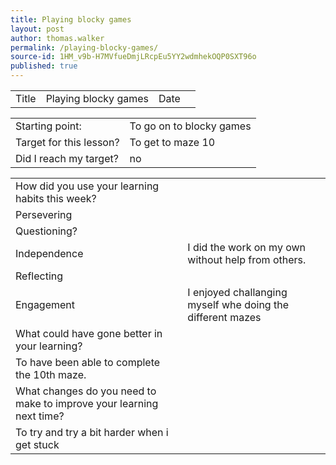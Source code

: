 ```yaml
---
title: Playing blocky games
layout: post
author: thomas.walker
permalink: /playing-blocky-games/
source-id: 1HM_v9b-H7MVfueDmjLRcpEu5YY2wdmhekOQP0SXT96o
published: true
---
```

<table>
  <tr>
    <td>Title</td>
    <td>Playing blocky games</td>
    <td>Date</td>
    <td></td>
  </tr>
</table>


<table>
  <tr>
    <td>Starting point:</td>
    <td>To go on to blocky games</td>
  </tr>
  <tr>
    <td>Target for this lesson?</td>
    <td>To get to maze 10</td>
  </tr>
  <tr>
    <td>Did I reach my target? </td>
    <td>no</td>
  </tr>
</table>


<table>
  <tr>
    <td>How did you use your learning habits this week?</td>
    <td></td>
  </tr>
  <tr>
    <td>Persevering</td>
    <td></td>
  </tr>
  <tr>
    <td>Questioning?</td>
    <td></td>
  </tr>
  <tr>
    <td>Independence</td>
    <td>I did the work on my own without help from others.</td>
  </tr>
  <tr>
    <td>Reflecting</td>
    <td></td>
  </tr>
  <tr>
    <td>Engagement</td>
    <td>I enjoyed challanging myself whe doing the different mazes</td>
  </tr>
  <tr>
    <td>What could have gone better in your learning?</td>
    <td></td>
  </tr>
  <tr>
    <td>To have been able to complete the 10th maze.</td>
    <td></td>
  </tr>
  <tr>
    <td>What changes do you need to make to improve your learning next time?</td>
    <td></td>
  </tr>
  <tr>
    <td>To try and try a bit harder when i get stuck</td>
    <td></td>
  </tr>
</table>


